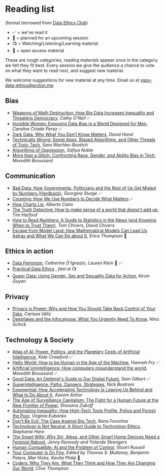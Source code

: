 # Reading list

(format borrowed from [Data Ethics Club](https://github.com/very-good-science/data-ethics-club))

- ✅ = we've read it
- 📅 = planned for an upcoming session
- 📺 = Watching/Listening/Learning material
- 💸 = open access material

These are rough categories, reading materials appear once in the category we felt they fit best.
Every session we give the audience a chance to vote on what they want to read next, and suggest new material.

We welcome suggestions for new material at any time. Email us at [xgov-data-ethics@proton.me](mailto:xgov-data-ethics@proton.me).

## Bias

- [Weapons of Math Destruction: How Big Data Increases Inequality and Threatens Democracy](https://mathbabe.org/), *Cathy O'Neil* ✅
- [Invisible Women: Exposing Data Bias in a World Designed for Men](https://carolinecriadoperez.com/book/invisible-women/), *Caroline Criado Perez* ✅
- [Dark Data: Why What You Don’t Know Matters](https://darkdata.website/), *David Hand*
- [Technically Wrong: Sexist Apps, Biased Algorithms, and Other Threats of Toxic Tech](https://www.sarawb.com/books), *Sara Wachter-Boettch*
- [Algorithms of Oppression](https://safiyaunoble.com/research-writing/), *Safiya Noble*
- [More than a Glitch: Confronting Race, Gender, and Ability Bias in Tech](https://meredithbroussard.com/books/), *Meredith Broussard*

## Communication

- [Bad Data: How Governments, Politicians and the Rest of Us Get Misled by Numbers (Hardback)](https://www.hachette.co.uk/titles/georgina-sturge/bad-data/9780349128603/), *Georgina Sturge* ✅
- [Counting: How We Use Numbers to Decide What Matters](https://www.goodreads.com/book/show/50489326-counting) ✅
- [How Charts Lie](https://albertocairo.com/), *Alberto Cairo*
- [The Truth Detective: How to make sense of a world that doesn't add up](https://timharford.com/books/truthdetective/), *Tim Harford*
- [How to Read Numbers: A Guide to Statistics in the News (and Knowing When to Trust Them)](https://www.howtoreadnumbers.com/), *Tom Chivers, David Chivers*
- [Escape from Model Land: How Mathematical Models Can Lead Us Astray and What We Can Do about It](https://www.ericathompson.co.uk/books/), *Erica Thompson* 📅

## Ethics in action

- [Data Feminism](https://data-feminism.mitpress.mit.edu/), *Catherine D'Ignazio, Lauren Klein* 💸 ✅
- [Practical Data Ethics](https://ethics.fast.ai/) , *fast.ai* 📺
- [Queer Data: Using Gender, Sex and Sexuality Data for Action](https://kevinguyan.com/queer-data/), *Kevin Guyan*

## Privacy

- [Privacy is Power: Why and How You Should Take Back Control of Your Data](https://www.carissaveliz.com/books), *Carissa Véliz*
- [Deepfakes and the Infocalypse: What You Urgently Need To Know](https://ninaschick.org/deepfakes/), *Nina Schick*

## Technology & Society

- [Atlas of AI: Power, Politics, and the Planetary Costs of Artificial Intelligence](https://www.katecrawford.net/index.html), *Kate Crawford* ✅
- [Hello World: How to be Human in the Age of the Machine](https://hannahfry.co.uk/book/hello-world/), *Hannah Fry* ✅
- [Artificial Unintelligence: How computers misunderstand the world](https://meredithbroussard.com/books/), *Meredith Broussard* ✅
- [Good Data: An Optimist's Guide to Our Digital Future](https://gooddataguide.com/), *Sam Gilbert* ✅
- [Superintelligence: Paths, Dangers, Strategies](https://nickbostrom.com/), *Nick Bostrom*
- [Exponential: How Accelerating Technology Is Leaving Us Behind and What to Do About It](https://www.exponentialview.co/p/my-book), *Azeem Azhar*
- [The Age of Surveillance Capitalism: The Fight for a Human Future at the New Frontier of Power](https://shoshanazuboff.com/book/about/), *Shosana Zuboff*
- [Automating Inequality: How High-Tech Tools Profile, Police and Punish the Poor](https://virginia-eubanks.com/automating-inequality/), *Virginia Eubanks*
- [Don't Be Evil: The Case Against Big Tech](https://www.ranaforoohar.com/dontbeevil), *Rana Foroohar*
- [Technology is Not Neutral: A Short Guide to Technology Ethics](https://www.harebrain.co/books), *Stephanie Hare*
- [The Smart Wife: Why Siri, Alexa, and Other Smart Home Devices Need a Feminist Reboot](https://mitpress.mit.edu/9780262542791/the-smart-wife/), *Jenny Kennedy and Yolande Strengers*
- [Human Compatible: AI and the Problem of Control](https://www.penguin.co.uk/books/307948/human-compatible-by-russell-stuart/9780141987507), *Stuart Russell*
- [Your Computer Is On Fire](https://direct.mit.edu/books/edited-volume/5044/Your-Computer-Is-on-Fire), *Edited by Thomas S. Mullaney, Benjamin Peters, Mar Hicks, Kavita Philip* 💸
- [Coders: Who They Are, What They Think and How They Are Changing Our World](https://www.clivethompson.net/), *Clive Thompson*
